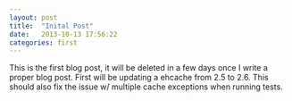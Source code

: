 ```yaml
---
layout: post
title:  "Inital Post"
date:   2013-10-13 17:56:22
categories: first  
---
```


This is the first blog post, it will be deleted in a few days once I write a proper blog post. First will be updating a ehcache from 2.5 to 2.6. This should also fix the issue w/ multiple cache exceptions when running tests.


